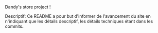 Dandy's store project !

Descriptif:
	Ce README a pour but d'informer de l'avancement du site en n'indiquant que les détails descriptif, les détails techniques étant dans les commits.